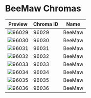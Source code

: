 # BeeMaw Chromas



| Preview | Chroma ID | Name |
|---------|-----------|------|
| ![96029](https://raw.communitydragon.org/latest/plugins/rcp-be-lol-game-data/global/default/v1/champion-chroma-images/96/96029.png) | 96029 | BeeMaw |
| ![96030](https://raw.communitydragon.org/latest/plugins/rcp-be-lol-game-data/global/default/v1/champion-chroma-images/96/96030.png) | 96030 | BeeMaw |
| ![96031](https://raw.communitydragon.org/latest/plugins/rcp-be-lol-game-data/global/default/v1/champion-chroma-images/96/96031.png) | 96031 | BeeMaw |
| ![96032](https://raw.communitydragon.org/latest/plugins/rcp-be-lol-game-data/global/default/v1/champion-chroma-images/96/96032.png) | 96032 | BeeMaw |
| ![96033](https://raw.communitydragon.org/latest/plugins/rcp-be-lol-game-data/global/default/v1/champion-chroma-images/96/96033.png) | 96033 | BeeMaw |
| ![96034](https://raw.communitydragon.org/latest/plugins/rcp-be-lol-game-data/global/default/v1/champion-chroma-images/96/96034.png) | 96034 | BeeMaw |
| ![96035](https://raw.communitydragon.org/latest/plugins/rcp-be-lol-game-data/global/default/v1/champion-chroma-images/96/96035.png) | 96035 | BeeMaw |
| ![96036](https://raw.communitydragon.org/latest/plugins/rcp-be-lol-game-data/global/default/v1/champion-chroma-images/96/96036.png) | 96036 | BeeMaw |